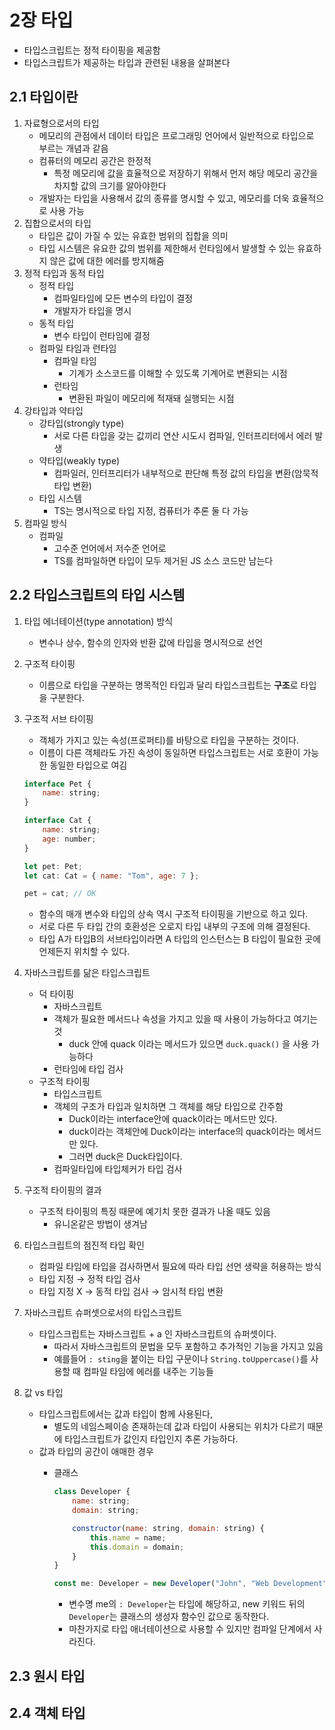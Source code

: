 # 2장 타입

-   타입스크립트는 정적 타이핑을 제공함
-   타입스크립트가 제공하는 타입과 관련된 내용을 살펴본다

## 2.1 타입이란

1. 자료형으로서의 타입
    - 메모리의 관점에서 데이터 타입은 프로그래밍 언어에서 일반적으로 타입으로 부르는 개념과 같음
    - 컴퓨터의 메모리 공간은 한정적
        - 특정 메모리에 값을 효율적으로 저장하기 위해서 먼저 해당 메모리 공간을 차지할 값의 크기를 알아야한다
    - 개발자는 타입을 사용해서 값의 종류를 명시할 수 있고, 메모리를 더욱 효율적으로 사용 가능
2. 집합으로서의 타입
    - 타입은 값이 가질 수 있는 유효한 범위의 집합을 의미
    - 타입 시스템은 유요한 값의 범위를 제한해서 런타임에서 발생할 수 있는 유효하지 않은 값에 대한 에러를 방지해줌
3. 정적 타입과 동적 타입
    - 정적 타입
        - 컴파일타임에 모든 변수의 타입이 결정
        - 개발자가 타입을 명시
    - 동적 타입
        - 변수 타입이 런타임에 결정
    - 컴파일 타임과 런타임
        - 컴파일 타임
            - 기계가 소스코드를 이해할 수 있도록 기계어로 변환되는 시점
        - 런타임
            - 변환된 파일이 메모리에 적재돼 실행되는 시점
4. 강타입과 약타입
    - 강타입(strongly type)
        - 서로 다른 타입을 갖는 값끼리 연산 시도시 컴파일, 인터프리터에서 에러 발생
    - 약타입(weakly type)
        - 컴파일러, 인터프리터가 내부적으로 판단해 특정 값의 타입을 변환(암묵적 타입 변환)
    - 타입 시스템
        - TS는 명시적으로 타입 지정, 컴퓨터가 추론 둘 다 가능
5. 컴파일 방식
    - 컴파일
        - 고수준 언어에서 저수준 언어로
        - TS를 컴파일하면 타입이 모두 제거된 JS 소스 코드만 남는다

## 2.2 타입스크립트의 타입 시스템

1. 타입 에너테이션(type annotation) 방식
    - 변수나 상수, 함수의 인자와 반환 값에 타입을 명시적으로 선언
2. 구조적 타이핑
    - 이름으로 타입을 구분하는 명목적인 타입과 달리 타입스크립트는 **구조**로 타입을 구분한다.
3. 구조적 서브 타이핑
    - 객체가 가지고 있는 속성(프로퍼티)를 바탕으로 타입을 구분하는 것이다.
    - 이름이 다른 객체라도 가진 속성이 동일하면 타입스크립트는 서로 호환이 가능한 동일한 타입으로 여김
    
    ```jsx
    interface Pet {
        name: string;
    }
    
    interface Cat {
        name: string;
        age: number;
    }
    
    let pet: Pet;
    let cat: Cat = { name: "Tom", age: 7 };
    
    pet = cat; // OK
    
    ```
    
    - 함수의 매개 변수와 타입의 상속 역시 구조적 타이핑을 기반으로 하고 있다.
    - 서로 다른 두 타입 간의 호환성은 오로지 타입 내부의 구조에 의해 결정된다.
    - 타입 A가 타입B의 서브타입이라면 A 타입의 인스턴스는 B 타입이 필요한 곳에 언제든지 위치할 수 있다.
4. 자바스크립트를 닮은 타입스크립트
    - 덕 타이핑
        - 자바스크립트
        - 객체가 필요한 메서드나 속성을 가지고 있을 때 사용이 가능하다고 여기는 것
            - duck 안에 quack 이라는 메서드가 있으면  `duck.quack()` 을 사용 가능하다
        - 런타임에 타입 검사
    - 구조적 타이핑
        - 타입스크립트
        - 객체의 구조가 타입과 일치하면 그 객체를 해당 타입으로 간주함
            - Duck이라는 interface안에 quack이라는 메서드만 있다.
            - duck이라는 객체안에 Duck이라는 interface의 quack이라는 메서드만 있다.
            - 그러면 duck은 Duck타입이다.
        - 컴파일타입에 타입체커가 타입 검사
5. 구조적 타이핑의 결과
    - 구조적 타이핑의 특징 때문에 예기치 못한 결과가 나올 때도 있음
        - 유니온같은 방법이 생겨남
6. 타입스크립트의 점진적 타입 확인
    - 컴파일 타임에 타입을 검사하면서 필요에 따라 타입 선언 생략을 허용하는 방식
    - 타입 지정 → 정적 타입 검사
    - 타입 지정 X → 동적 타입 검사 → 암시적 타입 변환
7. 자바스크립트 슈퍼셋으로서의 타입스크립트
    - 타입스크립트는 자바스크립트 + a 인 자바스크립트의 슈퍼셋이다.
        - 따라서 자바스크립트의 문법을 모두 포함하고 추가적인 기능을 가지고 있음
        - 예를들어 `: sting`을 붙이는 타입 구문이나 `String.toUppercase()`를 사용할 때 컴파일 타임에 에러를 내주는 기능들
8. 값 vs 타입
    - 타입스크립트에서는 값과 타입이 함께 사용된다,
        - 별도의 네임스페이승 존재하는데 값과 타입이 사용되는 위치가 다르기 때문에 타입스크립트가 값인지 타입인지 추론 가능하다.
    - 값과 타입의 공간이 애매한 경우
        - 클래스
            
            ```jsx
            class Developer {
                name: string;
                domain: string;
            
                constructor(name: string, domain: string) {
                    this.name = name;
                    this.domain = domain;
                }
            }
            
            const me: Developer = new Developer("John", "Web Development");
            ```
            
            - 변수명 me의 `: Developer`는 타입에 해당하고, new 키워드 뒤의 `Developer`는 클래스의 생성자 함수인 값으로 동작한다.
            - 마찬가지로 타입 애너테이션으로 사용할 수 있지만 컴파일 단계에서 사라진다.

## 2.3 원시 타입

## 2.4 객체 타입
